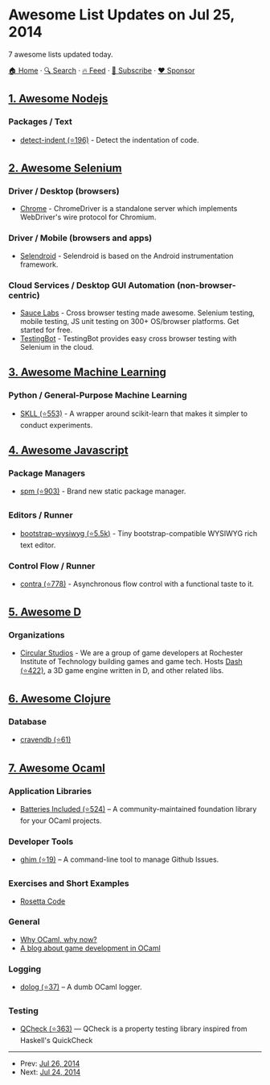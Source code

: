 # Awesome List Updates on Jul 25, 2014

7 awesome lists updated today.

[🏠 Home](/README.md) · [🔍 Search](https://www.trackawesomelist.com/search/) · [🔥 Feed](https://www.trackawesomelist.com/rss.xml) · [📮 Subscribe](https://trackawesomelist.us17.list-manage.com/subscribe?u=d2f0117aa829c83a63ec63c2f&id=36a103854c) · [❤️  Sponsor](https://github.com/sponsors/theowenyoung)



## [1. Awesome Nodejs](/content/sindresorhus/awesome-nodejs/README.md)

### Packages / Text

*   [detect-indent (⭐196)](https://github.com/sindresorhus/detect-indent) - Detect the indentation of code.

## [2. Awesome Selenium](/content/christian-bromann/awesome-selenium/README.md)

### Driver / Desktop (browsers)

*   [Chrome](https://sites.google.com/a/chromium.org/chromedriver/home) - ChromeDriver is a standalone server which implements WebDriver's wire protocol for Chromium.

### Driver / Mobile (browsers and apps)

*   [Selendroid](http://selendroid.io/mobileWeb.html) - Selendroid is based on the Android instrumentation framework.

### Cloud Services / Desktop GUI Automation (non-browser-centric)

*   [Sauce Labs](https://saucelabs.com) - Cross browser testing made awesome. Selenium testing, mobile testing, JS unit testing on 300+ OS/browser platforms. Get started for free.
*   [TestingBot](https://testingbot.com) - TestingBot provides easy cross browser testing with Selenium in the cloud.

## [3. Awesome Machine Learning](/content/josephmisiti/awesome-machine-learning/README.md)

### Python / General-Purpose Machine Learning

*   [SKLL (⭐553)](https://github.com/EducationalTestingService/skll) - A wrapper around scikit-learn that makes it simpler to conduct experiments.

## [4. Awesome Javascript](/content/sorrycc/awesome-javascript/README.md)

### Package Managers

*   [spm (⭐903)](https://github.com/spmjs/spm) - Brand new static package manager.

### Editors / Runner

*   [bootstrap-wysiwyg (⭐5.5k)](https://github.com/mindmup/bootstrap-wysiwyg) - Tiny bootstrap-compatible WYSIWYG rich text editor.

### Control Flow / Runner

*   [contra (⭐778)](https://github.com/bevacqua/contra/) - Asynchronous flow control with a functional taste to it.

## [5. Awesome D](/content/dlang-community/awesome-d/README.md)

### Organizations

*   [Circular Studios](https://github.com/Circular-Studios) - We are a group of game developers at Rochester Institute of Technology building games and game tech. Hosts [Dash (⭐422)](https://github.com/Circular-Studios/Dash), a 3D game engine written in D, and other related libs.

## [6. Awesome Clojure](/content/razum2um/awesome-clojure/README.md)

### Database

*   [cravendb (⭐61)](https://github.com/robashton/cravendb)

## [7. Awesome Ocaml](/content/ocaml-community/awesome-ocaml/README.md)

### Application Libraries

*   [Batteries Included (⭐524)](https://github.com/ocaml-batteries-team/batteries-included) – A community-maintained foundation library for your OCaml projects.

### Developer Tools

*   [ghim (⭐19)](https://github.com/samoht/ghim) – A command-line tool to manage Github Issues.

### Exercises and Short Examples

*   [Rosetta Code](http://rosettacode.org/wiki/Category:OCaml)

### General

*   [Why OCaml, why now?](http://spyder.wordpress.com/2014/03/16/why-ocaml-why-now/)
*   [A blog about game development in OCaml](http://cranialburnout.blogspot.ca/)

### Logging

*   [dolog (⭐37)](https://github.com/UnixJunkie/dolog) – A dumb OCaml logger.

### Testing

*   [QCheck (⭐363)](https://github.com/c-cube/qcheck) — QCheck is a property testing library inspired from Haskell's QuickCheck

---

- Prev: [Jul 26, 2014](/content/2014/07/26/README.md)
- Next: [Jul 24, 2014](/content/2014/07/24/README.md)